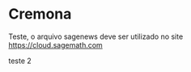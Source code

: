 # Cremona

Teste, o arquivo sagenews deve ser utilizado no site https://cloud.sagemath.com

teste 2
